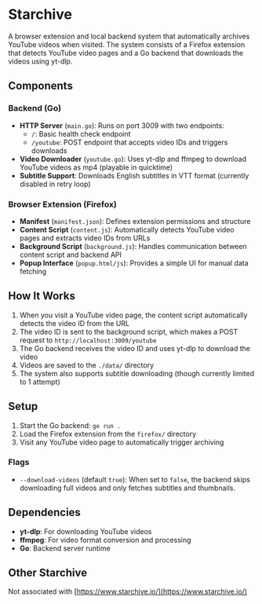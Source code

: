 # Starchive

A browser extension and local backend system that automatically archives YouTube videos when visited. The system consists of a Firefox extension that detects YouTube video pages and a Go backend that downloads the videos using yt-dlp.

## Components

### Backend (Go)
- **HTTP Server** (`main.go`): Runs on port 3009 with two endpoints:
  - `/`: Basic health check endpoint
  - `/youtube`: POST endpoint that accepts video IDs and triggers downloads
- **Video Downloader** (`youtube.go`): Uses yt-dlp and ffmpeg to download YouTube videos as mp4 (playable in quicktime) 
- **Subtitle Support**: Downloads English subtitles in VTT format (currently disabled in retry loop)

### Browser Extension (Firefox)
- **Manifest** (`manifest.json`): Defines extension permissions and structure
- **Content Script** (`content.js`): Automatically detects YouTube video pages and extracts video IDs from URLs
- **Background Script** (`background.js`): Handles communication between content script and backend API
- **Popup Interface** (`popup.html/js`): Provides a simple UI for manual data fetching

## How It Works

1. When you visit a YouTube video page, the content script automatically detects the video ID from the URL
2. The video ID is sent to the background script, which makes a POST request to `http://localhost:3009/youtube`
3. The Go backend receives the video ID and uses yt-dlp to download the video
4. Videos are saved to the `./data/` directory
5. The system also supports subtitle downloading (though currently limited to 1 attempt)

## Setup

1. Start the Go backend: `go run .`
2. Load the Firefox extension from the `firefox/` directory
3. Visit any YouTube video page to automatically trigger archiving

### Flags

- `--download-videos` (default `true`): When set to `false`, the backend skips downloading full videos and only fetches subtitles and thumbnails.

## Dependencies

- **yt-dlp**: For downloading YouTube videos
- **ffmpeg**: For video format conversion and processing
- **Go**: Backend server runtime

## Other Starchive

Not associated with [https://www.starchive.io/](https://www.starchive.io/)
